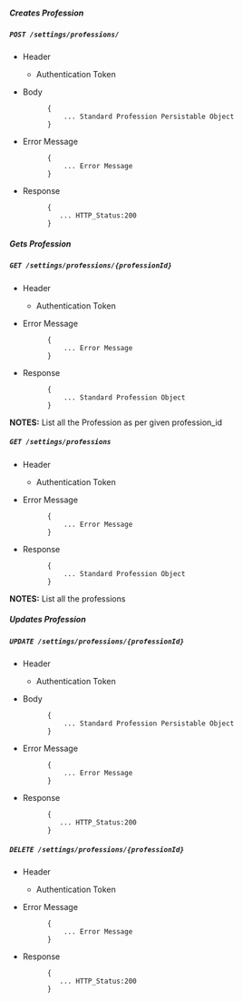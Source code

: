 ##### Creates Profession

##### `POST /settings/professions/`
+ Header
	- Authentication Token

+ Body

            {
                ... Standard Profession Persistable Object
            }
+ Error Message

			{
				... Error Message
			}             
+ Response

            {
               ... HTTP_Status:200
            }
    
##### Gets Profession           
            
##### `GET /settings/professions/{professionId}`
+ Header 
	- Authentication Token

+ Error Message

			{
				... Error Message
			} 
+ Response

			{
				... Standard Profession Object
			}

**NOTES:** List all the Profession as per given profession_id 

##### `GET /settings/professions`
+ Header 
	- Authentication Token
	
+ Error Message

			{
				... Error Message
			} 
+ Response

			{
				... Standard Profession Object
			}

**NOTES:** List all the professions 
##### Updates Profession    
       
##### `UPDATE /settings/professions/{professionId}`
+ Header
	- Authentication Token

+ Body

            {
                ... Standard Profession Persistable Object
            }       
+ Error Message

			{
				... Error Message
			}             
+ Response

            {
               ... HTTP_Status:200
            }

##### `DELETE /settings/professions/{professionId}`
+ Header
	- Authentication Token
     
+ Error Message

			{
				... Error Message
			}             
+ Response

            {
               ... HTTP_Status:200
            }